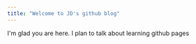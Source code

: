 ```yaml
---
title: "Welcome to JD's github blog"
---
```


I'm glad you are here. I plan to talk about learning github pages

